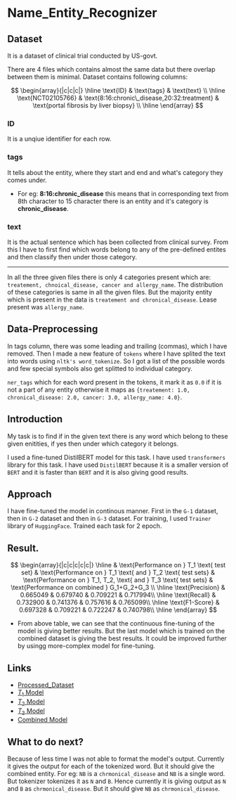 # Name_Entity_Recognizer

## Dataset

It is a dataset of clinical trial conducted by US-govt.

There are 4 files which contains almost the same data but there overlap between them is minimal. Dataset contains following columns:

$$
\begin{array}{|c|c|c|}
\hline
 \text{ID} & \text{tags} & \text{text} \\
\hline
\text{NCT02105766} & \text{8:16:chronic\_disease,20:32:treatment} &  \text{portal fibrosis by liver biopsy}   \\
\hline
\end{array}
$$

### ID
It is a unqiue identifier for each row.

### tags

It tells about the entity, where they start and end and what's category they comes under.

- For eg: **8:16:chronic_disease**
this means that in corresponding text from 8th character to 15 character there is an entity and it's category is **chronic_disease**.

### text

It is the actual sentence which has been collected from clinical survey. From this I have to first find which words belong to any of the pre-defined entites and then classify then under those category.


---

In all the three given files there is only 4 categories present which are: `treatement, chnoical_disease, cancer and allergy_name`. The distribution of these categories is same in all the given files. But the majority entity which is present in the data is `treatement and chronical_disease`. Lease present was `allergy_name`.

## Data-Preprocessing

In tags column, there was some leading and trailing (commas), which I have removed. Then I made a new feature of `tokens` where I have splited the text into words using `nltk's word_tokenize`. So I got a list of the possible words and few special symbols also get splitted to individual category.

`ner_tags` which for each word present in the tokens, it mark it as `0.0` if it is not a part of any entity otherwise it maps as `{treatement: 1.0, chronical_disease: 2.0, cancer: 3.0, allergy_name: 4.0}`.

## Introduction

My task is to find if in the given text there is any word which belong to these given enitities, if yes then under which category it belongs.

I used a fine-tuned DistilBERT model for this task. I have used `transformers` library for this task. I have used `DistilBERT` because it is a smaller version of `BERT` and it is faster than `BERT` and it is also giving good results.

## Approach

I have fine-tuned the model in continous manner. First in the `G-1` dataset, then in `G-2` dataset and then in `G-3` dataset. For training, I used `Trainer` library of `HuggingFace`.  Trained each task for 2 epoch.

## Result.

$$
\begin{array}{|c|c|c|c|c|}
\hline
 & \text{Performance on } T_1 \text{ test set} & \text{Performance on } T_1 \text{ and } T_2 \text{ test sets} & \text{Performance on } T_1, T_2, \text{ and } T_3 \text{ test sets} & \text{Performance on combined } G_1+G_2+G_3 \\
\hline
\text{Precision} & 0.665049 & 0.679740 & 0.709221 & 0.717994\\
\hline
\text{Recall} & 0.732900 & 0.741376 & 0.757616 & 0.765099\\
\hline
\text{F1-Score} & 0.697328 & 0.709221 & 0.722247 & 0.740798\\
\hline
\end{array}
$$

- From above table, we can see that the continuous fine-tuning of the model is giving better results. But the last model which is trained on the combined dataset is giving the best results. It could be improved further by usingg more-complex model for fine-tuning. 


## Links

- [Processed_Dataset](SKT27182/NER_processed_data)
- [$T_1$ Model](SKT27182/Name_Entity_Recognizer_model1)
- [$T_2$ Model](SKT27182/Name_Entity_Recognizer_model2)
- [$T_3$ Model](SKT27182/Name_Entity_Recognizer_model3)
- [Combined Model](SKT27182/Name_Entity_Recognizer)


## What to do next?

Because of less time I was not able to format the model's output. Currently it gives the output for each of the tokenized word. But it should give the combined entity. For eg: `NB` is a `chrmonical_disease` and `NB` is a single word. But tokenizer tokenizes it as `N` and `B`. Hence currently it is giving output as `N` and `B` as `chrmonical_disease`. But it should give `NB` as `chrmonical_disease`.